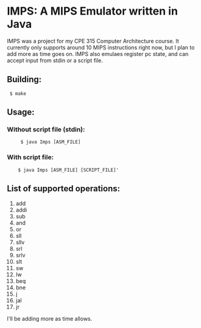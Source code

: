 # IMPS: A MIPS Emulator written in Java

IMPS was a project for my CPE 315 Computer Architecture course. It currently only supports around 10 MIPS instructions right now, but I plan to add more as time goes on. IMPS also emulaes register pc state, and can accept input from stdin or a script file.

## Building:
```shell
 $ make
```

## Usage:
   
###    Without script file (stdin):
      
```shell
     $ java Imps [ASM_FILE]
```

###    With script file:

```shell
    $ java Imps [ASM_FILE] [SCRIPT_FILE]'
```

## List of supported operations:
1. add
1. addi
1. sub
1. and
1. or
1. sll
1. sllv
1. srl
1. srlv
1. slt
1. sw
1. lw
1. beq
1. bne
1. j
1. jal
1. jr

I'll be adding more as time allows.
